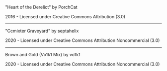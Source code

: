 "Heart of the Derelict"
by PorchCat

2016 - Licensed under
Creative Commons
Attribution (3.0)

---

"Ccmixter Graveyard"
by septahelix

2020 - Licensed under
Creative Commons
Attribution Noncommercial (3.0)

---

Brown and Gold (Vo1k1 Mix)
by vo1k1

2020 - Licensed under
Creative Commons
Attribution Noncommercial (3.0)
